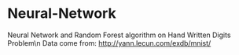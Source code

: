 # Neural-Network
Neural Network and Random Forest algorithm on Hand Written Digits Problem\n
Data come from: http://yann.lecun.com/exdb/mnist/
